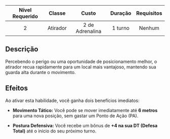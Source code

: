 
| Nível Requerido | Classe | Custo | Duração | Requisitos |
| :---: | :---: | :---: | :---: | :---: |
| 2 | Atirador | 2 de Adrenalina | 1 turno | Nenhum |

## Descrição
Percebendo o perigo ou uma oportunidade de posicionamento melhor, o atirador recua rapidamente para um local mais vantajoso, mantendo sua guarda alta durante o movimento.

## Efeitos
Ao ativar esta habilidade, você ganha dois benefícios imediatos:

* **Movimento Tático:** Você pode se mover imediatamente até **6 metros** para uma nova posição, sem gastar um Ponto de Ação (PA).

* **Postura Defensiva:** Você recebe um bônus de **+4 na sua DT (Defesa Total)** até o início do seu próximo turno.
